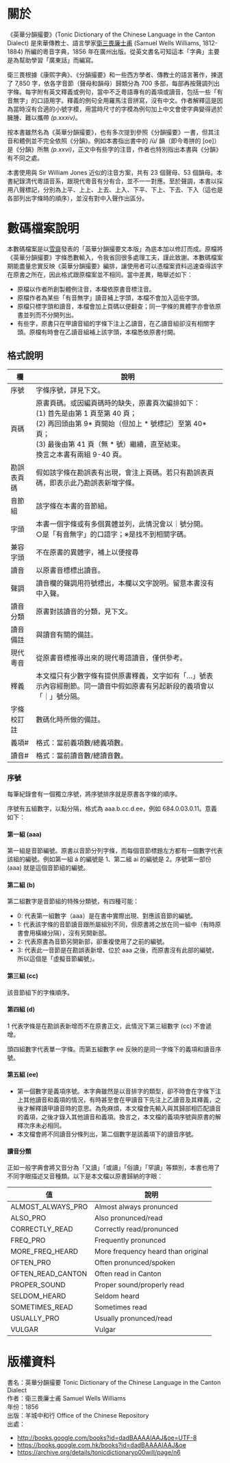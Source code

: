 # 關於

《英華分韻撮要》(Tonic Dictionary of the Chinese Language in the Canton Dialect) 是來華傳教士、語言學家[衛三畏廉士甫](https://en.wikipedia.org/wiki/Samuel_Wells_Williams) (Samuel Wells Williams, 1812-1884) 所編的粵音字典，1856 年在廣州出版。從英文書名可知這本「字典」主要是為幫助學習「廣東話」而編寫。

衛三畏根據《康熙字典》、《分韻撮要》和一些西方學者、傳教士的語言著作，揀選了 7,850 字，依各字音節（聲母和韻母）歸類分為 700 多部，每部再按聲調列出字條。每字附有英文釋義或例句，當中不乏粵語專有的義項或讀音，包括一些「有音無字」的口語用字。釋義的例句全用羅馬注音拼寫，沒有中文。作者解釋這是因為當時沒有合適的小號字模，用當時尺寸的字模為例句加上中文會使字典變得過於臃腫、難以攜帶 *(p.xxxiv)*。

按本書雖然名為《英華分韻撮要》，也有多次提到參照《分韻撮要》一書，但其注音和體例並不完全依照《分韻》。例如本書指出書中的 /ù/ 韻（即今粵拼的 [oe]）是《分韻》所無 *(p.xxvi)*，正文中有些字的注音，作者也特別指出本書與《分韻》有不同之處。

本書使用與 Sir William Jones 近似的注音方案，共有 23 個聲母、53 個韻母。本書紀錄清代粵語音系，跟現代粵音有分有合，並不一一對應。至於聲調，本書以採用八聲標記，分別為上平、上上、上去、上入、下平、下上、下去、下入（這也是各部列出字條時的順序），並沒有對中入聲作出區分。

# 數碼檔案說明

本數碼檔案是以[雪齋](https://github.com/LEOYoon-Tsaw/Rime_collections/blob/master/Old_cantonese.markdown)發表的「英華分韻撮要文本版」為底本加以修訂而成。原檔將《英華分韻撮要》字條悉數輸入，令我省回很多處理工夫，謹此致謝。本數碼檔案期能盡量忠實反映《英華分韻撮要》編排，讓使用者可以憑檔案資料迅速查得該字在原書之所在，因此格式跟原檔案並不相同。當中差異，略舉述如下：

* 原檔以作者所創製體例注音，本檔依原書音標注音。
* 原檔作者為某些「有音無字」讀音補上字頭，本檔不會加入這些字頭。
* 原檔只標字頭和讀音，本檔會加上頁碼以便翻查；同一字條的異體字亦會依原書並列而不分開列出。
* 有些字，原書只在甲讀音組的字條下注上乙讀音，在乙讀音組卻沒有相關字頭。原檔有時會在乙讀音組補上該字頭，本檔悉依原書付闕。

## 格式說明

| 欄 | 說明 |
| ----| ------ | 
| 序號 | 字條序號，詳見下文。 |
| 頁碼 | 原書頁碼。或因編頁碼時的缺失，原書頁次編排如下：<br>(1) 首先是由第 1 頁至第 40 頁；<br>(2) 再回頭由第 9* 頁開始（但加上 * 號標記）至第 40* 頁；<br>(3) 最後由第 41 頁（無 * 號）繼續，直至結束。<br>換言之本書有兩組 9-40 頁。 |
| 勘誤表頁碼 | 假如該字條在勘誤表有出現，會注上頁碼。若只有勘誤表頁碼，即表示此乃勘誤表新增字條。 |
| 音節組 | 該字條在本書的音節組。 |
| 字頭 | 本書一個字條或有多個異體並列，此情況會以｜號分開。<br>○是「有音無字」的口語字；※是找不到相關字碼。 |
| 兼容字頭 | 不在原書的異體字，補上以便搜尋 |
| 讀音 | 以原書音標標出讀音。 |
| 聲調 | 讀音欄的聲調用符號標出，本欄以文字說明。留意本書沒有中入聲。 |
| 讀音分類 | 原書對該讀音的分類，見下文。 |
| 讀音備註 | 與讀音有關的備註。 |
| 現代粵音 | 從原書音標推導出來的現代粵語讀音，僅供參考。 |
| 釋義 | 本文檔只有少數字條有提供原書釋義，文字如有「…」號表示內容經刪節。同一讀音中假如原書有另起新段的義項會以「｜」號分隔。 |
| 字條校訂註 | 數碼化時所做的備註。 |
| 義項# | 格式：當前義項數/總義項數。 |
| 讀音# | 格式：當前讀音數/總讀音數。 |

### 序號

每筆紀錄會有一個獨立序號，將序號排序就是原書各字條的順序。

序號有五組數字，以點分隔，格式為 aaa.b.cc.d.ee，例如 684.0.03.0.11。意義如下：

#### 第一組 (aaa)

第一組是音節編號。原書以音節分列字條，而每個音節標題左方都有一個數字代表該組的編號。例如第一組 á 的編號是 1、第二組 ai 的編號是 2。序號第一部份 (aaa) 就是這個音節組的編號。

#### 第二組 (b)

第二組數字是音節組的特殊分類號，有四種可能：

 * 0: 代表第一組數字（aaa）是在書中實際出現、對應該音節的編號。
 * 1: 代表該字條的音節讀音跟所屬組別不同，但原書將之放在同一組中（有時原書會用橫線分隔），沒有另開新部。
 * 2: 代表原書為音節另開新部，卻重複使用了之前的編號。
 * 3: 代表此一音節是在勘誤表新增、位於 aaa 之後，而原書沒有此部的編號，所以這個是「虛擬音節編號」。

#### 第三組 (cc)

該音節組下的字條順序。

#### 第四組 (d)

1 代表字條是在勘誤表新增而不在原書正文，此情況下第三組數字 (cc) 不會遞增。

頭四組數字代表單一字條。而第五組數字 ee 反映的是同一字條下的義項和讀音序號。

#### 第五組 (ee)

 * 第一個數字是義項序號。本字典雖然是以音排字的類型，卻不時會在字條下注上其他讀音和義項的情況，有時甚至會在甲讀音下先注上乙讀音及其釋義，之後才解釋讀甲讀音時的意思。為免麻煩，本文檔會先輸入與其歸部相匹配讀音的義項，之後才錄入其他讀音和義項。換言之，本文檔的義項序號與原書的解釋次序未必相同。
 * 本文檔會將不同讀音分條列出，第二個數字是該義項下的讀音序號。

#### 讀音分類

正如一般字典會將又音分為「又讀」「或讀」「俗讀」「罕讀」等類別，本書也用了不同字眼描述又音種類。以下是本文檔以原書歸納的字眼：

| 值 | 說明 |
| ----| ------ | 
| ALMOST_ALWAYS_PRO | Almost always pronunced | 
| ALSO_PRO | Also pronunced/read |
| CORRECTLY_READ | Correctly read/pronunced |
| FREQ_PRO | Frequently pronunced |
| MORE_FREQ_HEARD | More frequency heard than original |
| OFTEN_PRO | Often pronunced/spoken |
| OFTEN_READ_CANTON | Often read in Canton |
| PROPER_SOUND |  Proper sound/properly read |
| SELDOM_HEARD | Seldom heard |
| SOMETIMES_READ | Sometimes read | 
| USUALLY_PRO | Usually pronunced/read |
| VULGAR | Vulgar |  

# 版權資料

書名：英華分韻撮要 Tonic Dictionary of the Chinese Language in the Canton Dialect<br/>
作者：衛三畏廉士甫 Samuel Wells Williams<br/>
年份：1856 <br/>
出版：羊城中和行 Office of the Chinese Repository<br/>
出處：
 * http://books.google.com/books?id=dadBAAAAIAAJ&oe=UTF-8
 * https://books.google.com.hk/books?id=dadBAAAAIAAJ&oe
 * https://archive.org/details/tonicdictionaryo00will/page/n6

